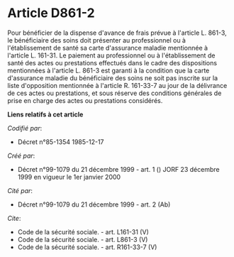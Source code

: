 # Article D861-2

Pour bénéficier de la dispense d'avance de frais prévue à l'article L. 861-3, le bénéficiaire des soins doit présenter au
professionnel ou à l'établissement de santé sa carte d'assurance maladie mentionnée à l'article L. 161-31. Le paiement au
professionnel ou à l'établissement de santé des actes ou prestations effectués dans le cadre des dispositions mentionnées à
l'article L. 861-3 est garanti à la condition que la carte d'assurance maladie du bénéficiaire des soins ne soit pas inscrite
sur la liste d'opposition mentionnée à l'article R. 161-33-7 au jour de la délivrance de ces actes ou prestations, et sous
réserve des conditions générales de prise en charge des actes ou prestations considérés.

**Liens relatifs à cet article**

_Codifié par_:

  - Décret n°85-1354 1985-12-17

_Créé par_:

  - Décret n°99-1079 du 21 décembre 1999 - art. 1 () JORF 23 décembre 1999 en vigueur le 1er janvier 2000

_Cité par_:

  - Décret n°99-1079 du 21 décembre 1999 - art. 2 (Ab)

_Cite_:

  - Code de la sécurité sociale. - art. L161-31 (V)
  - Code de la sécurité sociale. - art. L861-3 (V)
  - Code de la sécurité sociale. - art. R161-33-7 (V)
